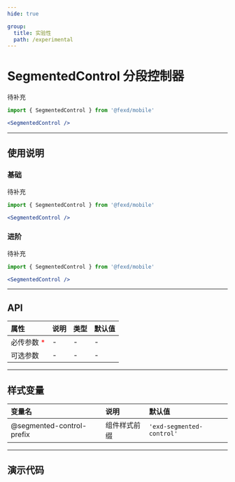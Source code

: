```yaml
---
hide: true

group:
  title: 实验性
  path: /experimental
---
```


# SegmentedControl 分段控制器 <ImportCost name="SegmentedControl" />

待补充

<!-- prettier-ignore -->
```jsx | pure
import { SegmentedControl } from '@fexd/mobile'

<SegmentedControl />
```

---

## 使用说明

### 基础

待补充

<!-- prettier-ignore -->
```jsx | pure
import { SegmentedControl } from '@fexd/mobile'

<SegmentedControl />
```

### 进阶

待补充

<!-- prettier-ignore -->
```jsx | pure
import { SegmentedControl } from '@fexd/mobile'

<SegmentedControl />
```

---

## API

| 属性                                         | 说明 | 类型 | 默认值 |
| :------------------------------------------- | :--- | :--- | :----- |
| 必传参数 <span style="color: red;">\*</span> | -    | -    | -      |
| 可选参数                                     | -    | -    | -      |

---

## 样式变量

| 变量名                    | 说明         | 默认值                    |
| :------------------------ | :----------- | :------------------------ |
| @segmented-control-prefix | 组件样式前缀 | `'exd-segmented-control'` |

---

## 演示代码

<code src="./demos/demo1/index.tsx" />
